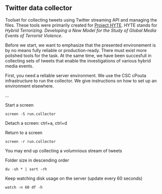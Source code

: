## Twitter data collector

Toolset for collecting tweets using Twitter streaming API and managing the files. These tools were primarily created for [Project HYTE](http://webfocus.aka.fi/ibi_apps/WFServlet?IBIF_ex=x_HakKuvaus&CLICKED_ON=&HAKNRO1=308850&UILANG=en&IBIAPP_app=aka_ext&TULOSTE=HTML). HYTE stands for *Hybrid Terrorizing. Developing a New Model for the Study of Global Media Events of Terrorist Violence*.

Before we start, we want to emphasize that the presented environement is by no means fully reliable or production-ready. There must exist more polished tools for the task. At the same time, we have been succesfull in collecting sets of tweets that enable the investigations of various hybrid media events.

First, you need a reliable server environment. We use the CSC cPouta infrastructure to run the collector. We give instructions on how to set up an environment elsewhere.

...

Start a screen 

	screen -S run.collector 


Detach a screen: ctrl+a, ctrl+d

Return to a screen 

	screen -r run.collector


You may end up collecting a volumnious stream of tweets



Folder size in descending order

    du -sh * | sort -rh

Keep watching disk usage on the server (update every 60 seconds)

    watch -n 60 df -h
